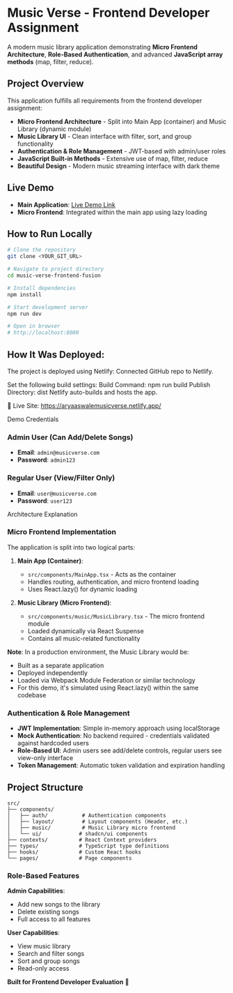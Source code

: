 # Music Verse - Frontend Developer Assignment

A modern music library application demonstrating **Micro Frontend Architecture**, **Role-Based Authentication**, and advanced **JavaScript array methods** (map, filter, reduce).

##  Project Overview
This application fulfills all requirements from the frontend developer assignment:

-  **Micro Frontend Architecture** - Split into Main App (container) and Music Library (dynamic module)
-  **Music Library UI** - Clean interface with filter, sort, and group functionality
-  **Authentication & Role Management** - JWT-based with admin/user roles
-  **JavaScript Built-in Methods** - Extensive use of map, filter, reduce
-  **Beautiful Design** - Modern music streaming interface with dark theme

## Live Demo

- **Main Application**: [Live Demo Link](https://aryaaswalemusicverse.netlify.app/)
- **Micro Frontend**: Integrated within the main app using lazy loading


## How to Run Locally

```bash
# Clone the repository
git clone <YOUR_GIT_URL>

# Navigate to project directory
cd music-verse-frontend-fusion

# Install dependencies
npm install

# Start development server
npm run dev

# Open in browser
# http://localhost:8080
```

## How It Was Deployed:

The project is deployed using Netlify:
   Connected GitHub repo to Netlify.

Set the following build settings:
   Build Command: npm run build
   Publish Directory: dist
   Netlify auto-builds and hosts the app.

🔗 Live Site: https://aryaaswalemusicverse.netlify.app/

Demo Credentials

### Admin User (Can Add/Delete Songs)
- **Email**: `admin@musicverse.com`
- **Password**: `admin123`

### Regular User (View/Filter Only)
- **Email**: `user@musicverse.com`
- **Password**: `user123`

Architecture Explanation

### Micro Frontend Implementation

The application is split into two logical parts:

1. **Main App (Container)**: 
   - `src/components/MainApp.tsx` - Acts as the container
   - Handles routing, authentication, and micro frontend loading
   - Uses React.lazy() for dynamic loading

2. **Music Library (Micro Frontend)**:
   - `src/components/music/MusicLibrary.tsx` - The micro frontend module
   - Loaded dynamically via React Suspense
   - Contains all music-related functionality

**Note**: In a production environment, the Music Library would be:
- Built as a separate application
- Deployed independently 
- Loaded via Webpack Module Federation or similar technology
- For this demo, it's simulated using React.lazy() within the same codebase

### Authentication & Role Management

- **JWT Implementation**: Simple in-memory approach using localStorage
- **Mock Authentication**: No backend required - credentials validated against hardcoded users
- **Role-Based UI**: Admin users see add/delete controls, regular users see view-only interface
- **Token Management**: Automatic token validation and expiration handling

## Project Structure

```
src/
├── components/
│   ├── auth/           # Authentication components
│   ├── layout/         # Layout components (Header, etc.)
│   ├── music/          # Music Library micro frontend
│   └── ui/            # shadcn/ui components
├── contexts/          # React Context providers
├── types/             # TypeScript type definitions
├── hooks/             # Custom React hooks
└── pages/             # Page components
```

### Role-Based Features

**Admin Capabilities**:
- Add new songs to the library
- Delete existing songs
- Full access to all features

**User Capabilities**:
- View music library
- Search and filter songs
- Sort and group songs
- Read-only access







**Built for Frontend Developer Evaluation** 🎯
